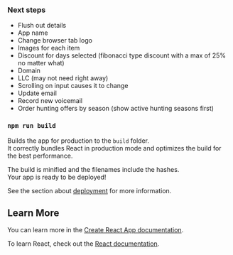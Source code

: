 ### Next steps

- Flush out details
- App name
- Change browser tab logo
- Images for each item
- Discount for days selected (fibonacci type discount with a max of 25% no matter what)
- Domain
- LLC (may not need right away)
- Scrolling on input causes it to change 
- Update email
- Record new voicemail 
- Order hunting offers by season (show active hunting seasons first)


### `npm run build`

Builds the app for production to the `build` folder.\
It correctly bundles React in production mode and optimizes the build for the best performance.

The build is minified and the filenames include the hashes.\
Your app is ready to be deployed!

See the section about [deployment](https://facebook.github.io/create-react-app/docs/deployment) for more information.

## Learn More

You can learn more in the [Create React App documentation](https://facebook.github.io/create-react-app/docs/getting-started).

To learn React, check out the [React documentation](https://reactjs.org/).
